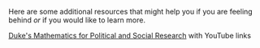 Here are some additional resources that might help you if you are feeling behind *or* if you would like to learn more. 

[Duke's Mathematics for Political and Social Research](https://people.duke.edu/~das76/Mathematics%20for%20Political%20and%20Social%20Research%20Syllabus_Siegel.pdf) with YouTube links

